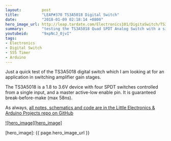 ```yaml
---
layout:         post
title:          "LEAP#370 TS3A5018 Digital Switch"
date:           "2018-01-09 02:18:14 +0800"
hero_image_url: http://leap.tardate.com/Electronics101/DigitaSwitch/TS3A5018/assets/TS3A5018_build.jpg
summary:        "testing the TS3A5018 Quad SPDT Analog Switch with a simple 555 timer and Arduino demo"
youtubeid:      "9xpNcJ_0jvI"
tags:
- Electronics
- Digital Switch
- 555 Timer
- Arduino
---
```


Just a quick test of the TS3A5018 digital switch which I am looking at for an application in switching amplifier gain stages.

The TS3A5018 is a 1.8 to 3.6V device with four SPDT switches controlled from a single input, and a master active-low enable pin.
It is guaranteed break-before-make (max 58ns).

As always, [all notes, schematics and code are in the Little Electronics & Arduino Projects repo on GitHub][project]

[![hero_image][hero_image]][project]

[leap]: http://leap.tardate.com
[project]: https://github.com/tardate/LittleArduinoProjects/tree/master/Electronics101/DigitaSwitch/TS3A5018
[hero_image]: {{ page.hero_image_url }}
